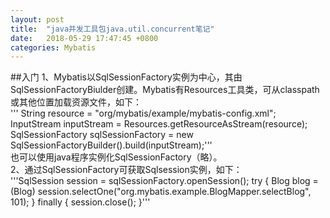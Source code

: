 ```yaml
---
layout: post
title:  "java并发工具包java.util.concurrent笔记"
date:   2018-05-29 17:47:45 +0800
categories: Mybatis
---
```

##入门
1、Mybatis以SqlSessionFactory实例为中心，其由SqlSessionFactoryBiulder创建。Mybatis有Resources工具类，可从classpath或其他位置加载资源文件，如下：      
'''    String resource = "org/mybatis/example/mybatis-config.xml";
    InputStream inputStream = Resources.getResourceAsStream(resource);
SqlSessionFactory sqlSessionFactory = new SqlSessionFactoryBuilder().build(inputStream);'''    
也可以使用java程序实例化SqlSessionFactory（略）。      
2、通过SqlSessionFactory可获取Sqlsession实例，如下：  
    '''SqlSession session = sqlSessionFactory.openSession();
try {
  Blog blog = (Blog)     session.selectOne("org.mybatis.example.BlogMapper.selectBlog", 101);
} finally {
  session.close();
}'''  


  
